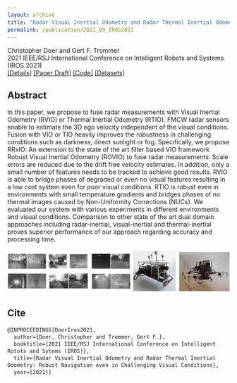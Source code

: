 ```yaml
---
layout: archive
title: "Radar Visual Inertial Odometry and Radar Thermal Inertial Odometry: Robust Motion Estimation even in Challenging Visual Conditions"
permalink: /publication/2021_09_IROS2021
---
```


Christopher Doer and Gert F. Trommer   
2021 IEEE/RSJ International Conference on Intelligent Robots and Systems (IROS 2021)   
[[Details]](../_publications/2021_09_IROS2021.md) 
[[Paper Draft]](https://bwsyncandshare.kit.edu/s/kD4xJmCRC7R9N7A)
[[Code]](https://github.com/christopherdoer/rrxio)
[[Datasets]](../_datasets/irs_rtvi_datasets_iros2021.md)

## Abstract 
In this paper, we propose to fuse radar measurements with Visual Inertial Odometry (RVIO) or Thermal Inertial Odometry (RTIO). 
FMCW radar sensors enable to estimate the 3D ego velocity independent of the visual conditions. Fusion with VIO or TIO heavily improves the robustness in challenging conditions such as darkness, direct sunlight or fog.
Specifically, we propose RRxIO: An extension to the state of the art filter based VIO framework Robust Visual Inertial Odometry (ROVIO) to fuse radar measurements. 
Scale errors are reduced due to the drift free velocity estimates. In addition, only a small number of features needs to be tracked to achieve good results. 
RVIO is able to bridge phases of degraded or even no visual features resulting in a low cost system even for poor visual conditions. RTIO is robust even in environments with small temperature gradients and bridges phases of no thermal images caused by Non-Uniformity Corrections (NUCs).
We evaluated our system with various experiments in different environments and visual conditions. 
Comparison to other state of the art dual domain approaches including radar-inertial, visual-inertial and thermal-inertial proves superior performance of our approach regarding accuracy and processing time.

![image](../images/publications/teaser_iros2021.jpg) 

## Cite
~~~[bibtex]
@INPROCEEDINGS{DoerIros2021,
  author={Doer, Christopher and Trommer, Gert F.},
  booktitle={2021 IEEE/RSJ International Conference on Intelligent Rotots and Sytems (IROS)}, 
  title={Radar Visual Inertial Odometry and Radar Thermal Inertial Odometry: Robust Navigation even in Challenging Visual Conditions}, 
  year={2021}}
~~~